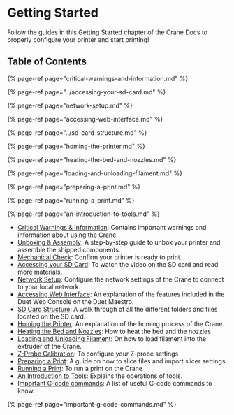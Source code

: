 # Getting Started

Follow the guides in this Getting Started chapter of the Crane Docs to properly configure your printer and start printing!

## Table of Contents

{% page-ref page="critical-warnings-and-information.md" %}

{% page-ref page="../accessing-your-sd-card.md" %}

{% page-ref page="network-setup.md" %}

{% page-ref page="accessing-web-interface.md" %}

{% page-ref page="../sd-card-structure.md" %}

{% page-ref page="homing-the-printer.md" %}

{% page-ref page="heating-the-bed-and-nozzles.md" %}

{% page-ref page="loading-and-unloading-filament.md" %}

{% page-ref page="preparing-a-print.md" %}

{% page-ref page="running-a-print.md" %}

{% page-ref page="an-introduction-to-tools.md" %}

* [Critical Warnings & Information](critical-warnings-and-information.md): Contains important warnings and information about using the Crane.
* [Unboxing & Assembly](): A step-by-step guide to unbox your printer and assemble the shipped components.
* [Mechanical Check](): Confirm your printer is ready to print.
* [Accessing your SD Card](../accessing-your-sd-card.md): To watch the video on the SD card and read more materials.
* [Network Setup](network-setup.md): Configure the network settings of the Crane to connect to your local network.
* [Accessing Web Interface](accessing-web-interface.md): An explanation of the features included in the Duet Web Console on the Duet Maestro.
* [SD Card Structure](../sd-card-structure.md): A walk through of all the different folders and files located on the SD card. 
* [Homing the Printer](homing-the-printer.md): An explanation of the homing process of the Crane.
* [Heating the Bed and Nozzles](heating-the-bed-and-nozzles.md): How to heat the bed and the nozzles
* [Loading and Unloading Filament](loading-and-unloading-filament.md): On how to load filament into the extruder of the Crane.
* [Z-Probe Calibration](): To configure your Z-probe settings
* [Preparing a Print](preparing-a-print.md): A guide on how to slice files and import slicer settings.
* [Running a Print](running-a-print.md):  To run a print on the Crane
* [An Introduction to Tools](an-introduction-to-tools.md): Explains the operations of tools.
* I[mportant G-code commands](important-g-code-commands.md): A list of useful G-code commands to know.

{% page-ref page="important-g-code-commands.md" %}

